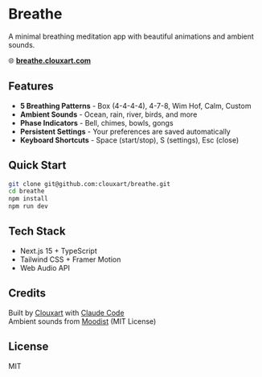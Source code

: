 # Breathe

A minimal breathing meditation app with beautiful animations and ambient sounds.

🌐 **[breathe.clouxart.com](https://breathe.clouxart.com)**

## Features

- **5 Breathing Patterns** - Box (4-4-4-4), 4-7-8, Wim Hof, Calm, Custom
- **Ambient Sounds** - Ocean, rain, river, birds, and more
- **Phase Indicators** - Bell, chimes, bowls, gongs
- **Persistent Settings** - Your preferences are saved automatically
- **Keyboard Shortcuts** - Space (start/stop), S (settings), Esc (close)

## Quick Start

```bash
git clone git@github.com:clouxart/breathe.git
cd breathe
npm install
npm run dev
```

## Tech Stack

- Next.js 15 + TypeScript
- Tailwind CSS + Framer Motion
- Web Audio API

## Credits

Built by [Clouxart](https://clouxart.com) with [Claude Code](https://claude.ai/code)  
Ambient sounds from [Moodist](https://github.com/remvze/moodist) (MIT License)

## License

MIT
